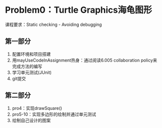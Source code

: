 # Problem0：Turtle Graphics海龟图形
课程要求：Static checking - Avoiding debugging

## 第一部分
1. 配置环境和项目搭建
2. 用mayUseCodeInAssignment热身：通过阅读6.005 collaboration policy来完成方法的编写
3. 学习单元测试(JUnit)
4. git提交

## 第二部分
1. pro4：实现drawSquare()
2. pro5-10：实现多边形的绘制并通过单元测试
3. 绘制自己设计的图案